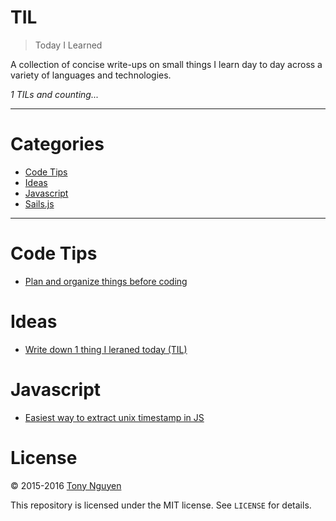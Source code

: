 # TIL

> Today I Learned

A collection of concise write-ups on small things I learn day to day across a variety of languages and technologies. 

_1 TILs and counting..._

---

# Categories
- [Code Tips](#code-tips)
- [Ideas](#ideas)
- [Javascript](#javascript)
- [Sails.js](#sails.js)

---
# Code Tips 
- [Plan and organize things before coding](/code-tips/organize.md)

# Ideas
- [Write down 1 thing I leraned today (TIL)](/ideas/til.md)

# Javascript
- [Easiest way to extract unix timestamp in JS](/javascript/unix-timestamp.md)


# License

© 2015-2016 [Tony Nguyen](http://www.tonyfreelance.com/)

This repository is licensed under the MIT license. See `LICENSE` for details.